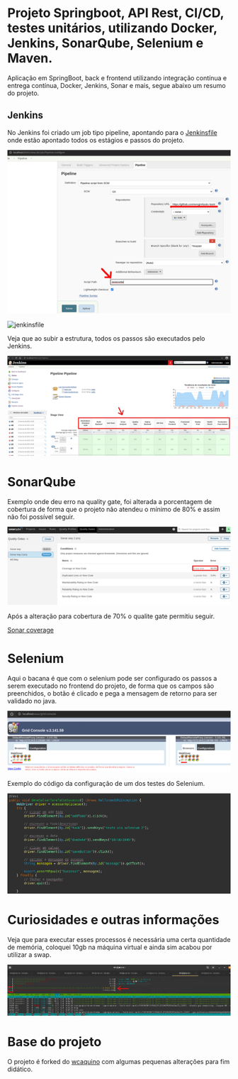 # Projeto Springboot, API Rest, CI/CD, testes unitários, utilizando Docker, Jenkins, SonarQube, Selenium e Maven.

Aplicação em SpringBoot, back e frontend utilizando integração contínua e entrega contínua, Docker, Jenkins, Sonar e mais, segue abaixo um resumo do projeto.

## Jenkins

No Jenkins foi criado um job tipo pipeline, apontando para o [Jenkinsfile](https://github.com/wregin/tasks-backend/blob/master/Jenkinsfile) onde estão apontado todos os estágios e passos do projeto.

![Config pipeline](https://github.com/wregin/tasks-backend/blob/master/showroom/config_pipeline.png?raw=true)

![jenkinsfile](https://github.com/wregin/tasks-backend/blob/master/Jenkinsfile)

Veja que ao subir a estrutura, todos os passos são executados pelo Jenkins.

![Jenkins pipeline](https://github.com/wregin/tasks-backend/blob/master/showroom/pipeline_stage_view.png?raw=true)

# SonarQube

Exemplo onde deu erro na quality gate, foi alterada a porcentagem de cobertura de forma que o projeto não atendeu o mínimo de 80% e assim não foi possível seguir.

![Erro na qualite gate](https://github.com/wregin/tasks-backend/blob/master/showroom/abaixo80.png?raw=true)

Após a alteração para cobertura de 70% o qualite gate permitiu seguir.

[Sonar coverage](https://github.com/wregin/tasks-backend/blob/master/showroom/sonar_abaixo80.png?raw=true)

# Selenium

Aqui o bacana é que com o selenium pode ser configurado os passos a serem executado no frontend do projeto, de forma que os campos são preenchidos, o botão é clicado e pega a mensagem de retorno para ser validado no java.

![console Selenium](https://github.com/wregin/tasks-backend/blob/master/showroom/selenium_chrome.png?raw=true)

Exemplo do código da configuração de um dos testes do Selenium.

![Exemplo do código que o Selenium executa](https://github.com/wregin/tasks-backend/blob/master/showroom/selenium_cod.png?raw=true)


# Curiosidades e outras informações

Veja que para executar esses processos é necessária uma certa quantidade de memória, coloquei 10gb na máquina virtual e ainda sim acabou por utilizar a swap.

![htop](https://github.com/wregin/tasks-backend/blob/master/showroom/htop.png?raw=true)

# Base do projeto 

O projeto é forked do [wcaquino](https://github.com/wcaquinocursos) com algumas pequenas alterações para fim didático.
